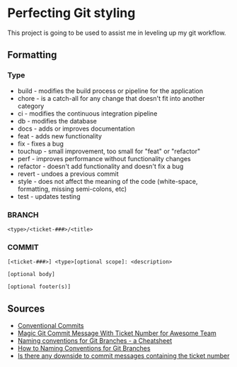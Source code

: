 # Perfecting Git styling

This project is going to be used to assist me in leveling up my git workflow.

## Formatting

### Type

- build    - modifies the build process or pipeline for the application
- chore    - is a catch-all for any change that doesn't fit into another category
- ci       - modifies the continuous integration pipeline
- db       - modifies the database
- docs     - adds or improves documentation
- feat     - adds new functionality
- fix      - fixes a bug
- touchup  - small improvement, too small for "feat" or "refactor"
- perf     - improves performance without functionality changes
- refactor - doesn't add functionality and doesn't fix a bug
- revert   - undoes a previous commit
- style    - does not affect the meaning of the code (white-space, formatting, missing semi-colons, etc)
- test     - updates testing

### BRANCH

```text
<type>/<ticket-###>/<title>
```

### COMMIT

```text
[<ticket-###>] <type>[optional scope]: <description>

[optional body]

[optional footer(s)]
```

## Sources

- [Conventional Commits](https://www.conventionalcommits.org/en/v1.0.0/)
- [Magic Git Commit Message With Ticket Number for Awesome Team](https://medium.com/julotech/magic-git-commit-message-with-ticket-number-for-awesome-team-a0c602c79d1)
- [Naming conventions for Git Branches - a Cheatsheet](https://medium.com/@abhay.pixolo/naming-conventions-for-git-branches-a-cheatsheet-8549feca2534)
- [How to Naming Conventions for Git Branches](https://www.geeksforgeeks.org/how-to-naming-conventions-for-git-branches/)
- [Is there any downside to commit messages containing the ticket number](https://softwareengineering.stackexchange.com/questions/308084/is-there-any-downside-to-commit-messages-containing-the-ticket-number)
